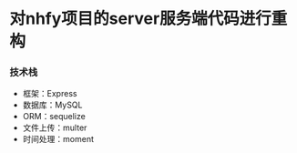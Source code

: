 # 对nhfy项目的server服务端代码进行重构
### 技术栈
- 框架：Express
- 数据库：MySQL
- ORM：sequelize
- 文件上传：multer
- 时间处理：moment